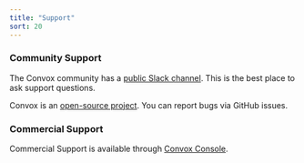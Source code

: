 ```yaml
---
title: "Support"
sort: 20
---
```


### Community Support

The Convox community has a [public Slack channel](https://invite.convox.com). This is the best place to ask support questions.

Convox is an [open-source project](https://github.com/convox). You can report bugs via GitHub issues.

### Commercial Support

Commercial Support is available through [Convox Console](https://console.convox.com).
